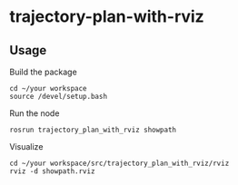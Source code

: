 # trajectory-plan-with-rviz

## Usage
Build the package
```
cd ~/your workspace
source /devel/setup.bash
```

Run the node
```
rosrun trajectory_plan_with_rviz showpath
```

Visualize
```
cd ~/your workspace/src/trajectory_plan_with_rviz/rviz
rviz -d showpath.rviz
```
